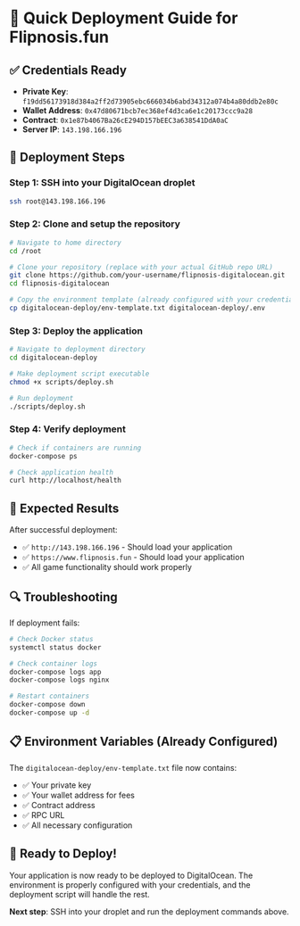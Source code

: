 # 🚀 Quick Deployment Guide for Flipnosis.fun

## ✅ **Credentials Ready**
- **Private Key**: `f19dd56173918d384a2ff2d73905ebc666034b6abd34312a074b4a80ddb2e80c`
- **Wallet Address**: `0x47d80671bcb7ec368ef4d3ca6e1c20173ccc9a28`
- **Contract**: `0x1e87b4067Ba26cE294D157bEEC3a638541DdA0aC`
- **Server IP**: `143.198.166.196`

## 🔧 **Deployment Steps**

### **Step 1: SSH into your DigitalOcean droplet**
```bash
ssh root@143.198.166.196
```

### **Step 2: Clone and setup the repository**
```bash
# Navigate to home directory
cd /root

# Clone your repository (replace with your actual GitHub repo URL)
git clone https://github.com/your-username/flipnosis-digitalocean.git
cd flipnosis-digitalocean

# Copy the environment template (already configured with your credentials)
cp digitalocean-deploy/env-template.txt digitalocean-deploy/.env
```

### **Step 3: Deploy the application**
```bash
# Navigate to deployment directory
cd digitalocean-deploy

# Make deployment script executable
chmod +x scripts/deploy.sh

# Run deployment
./scripts/deploy.sh
```

### **Step 4: Verify deployment**
```bash
# Check if containers are running
docker-compose ps

# Check application health
curl http://localhost/health
```

## 🎯 **Expected Results**

After successful deployment:
- ✅ `http://143.198.166.196` - Should load your application
- ✅ `https://www.flipnosis.fun` - Should load your application
- ✅ All game functionality should work properly

## 🔍 **Troubleshooting**

If deployment fails:

```bash
# Check Docker status
systemctl status docker

# Check container logs
docker-compose logs app
docker-compose logs nginx

# Restart containers
docker-compose down
docker-compose up -d
```

## 📋 **Environment Variables (Already Configured)**

The `digitalocean-deploy/env-template.txt` file now contains:
- ✅ Your private key
- ✅ Your wallet address for fees
- ✅ Contract address
- ✅ RPC URL
- ✅ All necessary configuration

## 🎉 **Ready to Deploy!**

Your application is now ready to be deployed to DigitalOcean. The environment is properly configured with your credentials, and the deployment script will handle the rest.

**Next step**: SSH into your droplet and run the deployment commands above.
